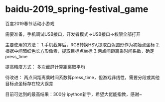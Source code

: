 # baidu-2019_spring-festival_game
百度2019春节活动小游戏

需要准备，手机调试USB接口，开发者模式->USB接口->权限全部打开

主要使用的方法：
1.手机截屏后，RGB转换HSV,提取白色圆形作为初始点坐标
2.根据中间暗红色长方形像素，提取目标点坐标
3.两点间距离乘时间系数，确定press_time

提高精度方式：
多次截屏计算距离取平均

待改进：
两点间距离乘时间系数算press_time，但游戏非线性，需要分段或其他
目标点坐标存在较大误差

目前可达到的最高结果：300分
ipython新手，希望大佬能指教，感谢~
